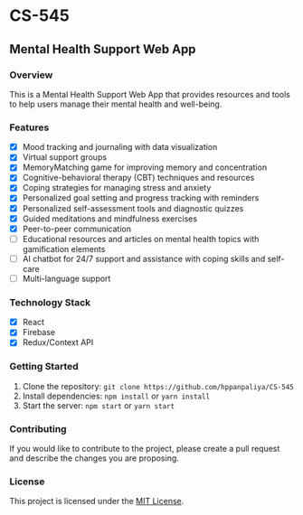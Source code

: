 # CS-545

## Mental Health Support Web App

### Overview
This is a Mental Health Support Web App that provides resources and tools to help users manage their mental health and well-being.

### Features
- [X] Mood tracking and journaling with data visualization
- [X] Virtual support groups 
- [X] MemoryMatching game for improving memory and concentration
- [X] Cognitive-behavioral therapy (CBT) techniques and resources
- [X] Coping strategies for managing stress and anxiety
- [X] Personalized goal setting and progress tracking with reminders
- [X] Personalized self-assessment tools and diagnostic quizzes
- [X] Guided meditations and mindfulness exercises
- [X] Peer-to-peer communication
- [ ] Educational resources and articles on mental health topics with gamification elements
- [ ] AI chatbot for 24/7 support and assistance with coping skills and self-care
- [ ] Multi-language support

### Technology Stack
- [x] React
- [x] Firebase
- [x] Redux/Context API

### Getting Started
1. Clone the repository: `git clone https://github.com/hppanpaliya/CS-545`
2. Install dependencies: `npm install` or `yarn install`
3. Start the server: `npm start` or `yarn start`

### Contributing
If you would like to contribute to the project, please create a pull request and describe the changes you are proposing.

### License
This project is licensed under the [MIT License](https://opensource.org/licenses/MIT).
